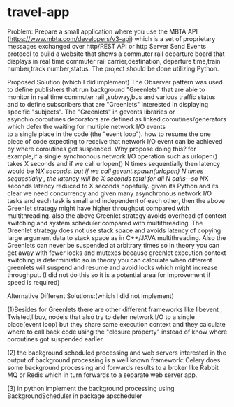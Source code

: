# travel-app
Problem:
Prepare a small application  where you use the MBTA API (https://www.mbta.com/developers/v3-api)
which is a set of proprietary messages exchanged over http/REST API or http Server Send Events protocol
to build a website that shows a commuter rail departure board that displays in real time
commuter rail carrier,destination, departure time,train number,track number,status.
The project should be done utilizing Python.

Proposed Solution:(which I did implement)
The Observer pattern was used to define publishers that run background "Greenlets"
that are able to monitor in real time commuter rail ,subway,bus and various traffic status and to define
subscribers that are "Greenlets" interested in displaying specific "subjects". The "Greenlets"  in gevents libraries or
asynchio.coroutines decorators are defined as linked coroutines/generators which defer the waiting for multiple network I/O events  
to a single place in the code (the "event loop"). how to resume the one piece of code expecting to receive that network I/O event
can be achieved by where coroutines got suspended. 
Why propose doing this? for example,if a single synchronous  network I/O  operation such as urlopen() takes X seconds and
if we call urlopen() N times sequentially then latency would be N*X seconds.
but if we call gevent.spawn(urlopen) N times sequestially , the latency will be X seconds total for all N calls--so N*X seconds latency reduced to X seconds hopefully.
given its Python and its clear we need concurrency and given many asynchronous network I/O tasks and each task is small and independent of each other,
then the above Greenlet strategy might have higher throughput compared with multithreading. also the above
Greenlet strategy avoids overhead of context switching and system scheduler compared with multithreading.
The Greenlet strategy does not use stack space and avoids latency of copying large argument data to stack space as in C++/JAVA multithreading.
Also the Greenlets can never be suspended at arbitrary times so in theory you can get away
with fewer locks and mutexes because greenlet execution  context switching is deterministic so in theory you can calculate when different greenlets will
suspend and resume and avoid locks which might increase throughput. (I did not do this  so it is a potential area for
improvement if speed is required)

Alternative Different Solutions:(which I did not implement)

(1)Besides for Greenlets there are other different frameworks like libevent , Twisted,libuv, nodejs that
also try to defer network I/O to a single place(event loop) but they share same execution context and 
they calculate where to call back code using the "closure property" instead of know where coroutines got suspended earlier.

(2) the background scheduled processing and web servers interested in the output of background processing is
a well known framework:  Celery does some background processing and forwards results to a broker like Rabbit MQ or Redis
which in turn forwards to a separate web server app.

(3) in python implement the background processing using BackgroundScheduler in package apscheduler












